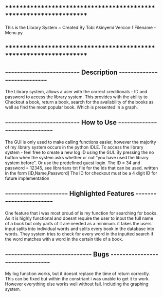 ## *****************************************************************
This is the Library System ~ Created By Tobi Akinyemi
Version 1
Filename - Menu.py
## *****************************************************************
## ------------------------- Description ---------------------------
The Library system, allows a user with the correct 
creditionals - ID and password to access the library system.
This provides with the ability to Checkout a book, return a book,
search for the availability of the books as well as find the most 
popular book. Which is presented in a graph.
## ------------------------- How to Use -----------------------------
The GUI is only used to make calling functions easier,
however the majority of my library system occurs in the python IDLE.
To access the library system - feel free to create a new log ID
using the GUI. By pressing the no button when the system asks 
whether or not "you have used the library system before". Or use the 
predefined guest login. The ID = 34 and password = 12345, see 
librarians txt file for the Ids that can be used, written in the form
[ID,Name,Password]
The ID for checkout must be a 4 digit ID for future implementation
## --------------------- Highlighted Features -----------------------
One feature that i was most proud of is my function for searching
for books. As it is highly functional and doesnt require the user 
to input the full name of a book but only parts of it are needed 
as a minimum. it takes the users input splits into individual
words and splits every book in the database into words.
They system tries to check for every word in the inputted search
if the word matches with a word in the certain title of a book.
## ----------------------------- Bugs -------------------------------
My log function works, but it doesnt replace the time of return
correctly. This can be fixed but within the constriant i was unable to
get it to work. However everything else works well without fail. Including
the graphing system.
